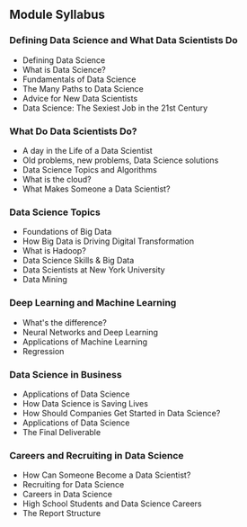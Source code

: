 ## Module Syllabus

### Defining Data Science and What Data Scientists Do
* Defining Data Science
* What is Data Science?
* Fundamentals of Data Science
* The Many Paths to Data Science
* Advice for New Data Scientists
* Data Science: The Sexiest Job in the 21st Century

### What Do Data Scientists Do?
* A day in the Life of a Data Scientist
* Old problems, new problems, Data Science solutions
* Data Science Topics and Algorithms
* What is the cloud?
* What Makes Someone a Data Scientist?

### Data Science Topics
* Foundations of Big Data
* How Big Data is Driving Digital Transformation
* What is Hadoop?
* Data Science Skills & Big Data
* Data Scientists at New York University
* Data Mining

### Deep Learning and Machine Learning
* What's the difference?
* Neural Networks and Deep Learning
* Applications of Machine Learning
* Regression

### Data Science in Business
* Applications of Data Science
* How Data Science is Saving Lives
* How Should Companies Get Started in Data Science?
* Applications of Data Science
* The Final Deliverable

### Careers and Recruiting in Data Science
* How Can Someone Become a Data Scientist?
* Recruiting for Data Science
* Careers in Data Science
* High School Students and Data Science Careers
* The Report Structure
